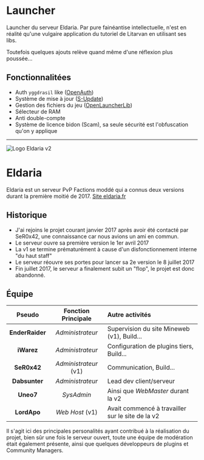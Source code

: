 Launcher
========
Launcher du serveur Eldaria.
Par pure fainéantise intellectuelle, n'est en réalité qu'une vulgaire application du tutoriel de Litarvan en utilisant ses libs.

Toutefois quelques ajouts relève quand même d'une réflexion plus poussée...

Fonctionnalitées
----------------
- Auth `yggdrasil` like ([OpenAuth](https://github.com/Litarvan/OpenAuth))
- Système de mise à jour ([S-Update](https://github.com/Litarvan/S-Update))
- Gestion des fichiers du jeu ([OpenLauncherLib](https://github.com/Litarvan/OpenLauncherLib))
- Sélecteur de RAM
- Anti double-compte
- Système de licence bidon (Scam), sa seule sécurité est l'obfuscation qu'on y applique

---
![Logo Eldaria v2](https://eldaria.fr/assets/images/logo.png)

Eldaria
=======
Eldaria est un serveur PvP Factions moddé qui a connus deux versions durant la première moitié de 2017.
[Site eldaria.fr](https://eldaria.fr)

Historique
----------
- J'ai rejoins le projet courant janvier 2017 après avoir été contacté par SeR0x42, une connaissance car nous avions un ami en commun.
- Le serveur ouvre sa première version le 1er avril 2017
- La v1 se termine prématurément à cause d'un disfonctionnement interne "du haut staff"
- Le serveur réouvre ses portes pour lancer sa 2e version le 8 juillet 2017
- Fin juillet 2017, le serveur a finalement subit un "flop", le projet est donc abandonné.

Équipe
------
| Pseudo          | Fonction Principale   | Autre activités                                  |
| :-------------: | :-------------------: | :----------------------------------------------- |
| **EnderRaider** | *Administrateur*      | Supervision du site Mineweb (v1), Build...       |
| **iWarez**      | *Administrateur*      | Configuration de plugins tiers, Build...         |
| **SeR0x42**     | *Administrateur* (v1) | Communication, Build...                          |
| **Dabsunter**   | *Administrateur*      | Lead dev client/serveur                          |
| **Uneo7**       | *SysAdmin*            | Ainsi que *WebMaster* durant la v2               |
| **LordApo**     | *Web Host* (v1)       | Avait commencé à travailler sur le site de la v2 |

Il s'agit ici des principales personalités ayant contribué à la réalisation du projet, bien sûr une fois le serveur ouvert, toute une équipe de modération était également présente, ainsi que quelques développeurs de plugins et Community Managers.
